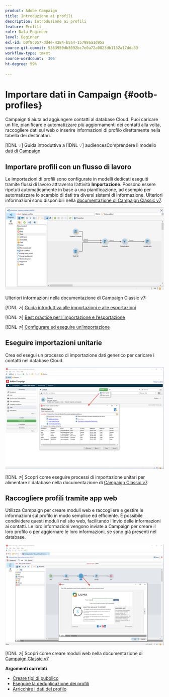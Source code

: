 ```yaml
---
product: Adobe Campaign
title: Introduzione ai profili
description: Introduzione ai profili
feature: Profili
role: Data Engineer
level: Beginner
exl-id: b0f8c057-dd4e-4284-b5a4-157986a1d95a
source-git-commit: 5363950db5092bc7e0a72a0823db1132a17dda33
workflow-type: tm+mt
source-wordcount: '306'
ht-degree: 59%

---
```


# Importare dati in Campaign {#ootb-profiles}

Campaign ti aiuta ad aggiungere contatti al database Cloud. Puoi caricare un file, pianificare e automatizzare più aggiornamenti dei contatti alla volta, raccogliere dati sul web o inserire informazioni di profilo direttamente nella tabella dei destinatari.

[!DNL :bulb:] Guida introduttiva a  [](audiences.md)
[!DNL :bulb:] audiencesComprendere il modello  [dati di Campaign](../dev/datamodel.md)

## Importare profili con un flusso di lavoro

Le importazioni di profili sono configurate in modelli dedicati eseguiti tramite flussi di lavoro attraverso l’attività **Importazione**. Possono essere ripetuti automaticamente in base a una pianificazione, ad esempio per automatizzare lo scambio di dati tra diversi sistemi di informazione. Ulteriori informazioni sono disponibili nella [documentazione di Campaign Classic v7](https://experienceleague.adobe.com/docs/campaign-classic/using/getting-started/importing-and-exporting-data/import-export-workflows.html?lang=it).

![](assets/import-wf.png)

Ulteriori informazioni nella documentazione di Campaign Classic v7:

[!DNL :arrow_upper_right:] [Guida introduttiva alle importazioni e alle esportazioni](https://experienceleague.adobe.com/docs/campaign-classic/using/getting-started/importing-and-exporting-data/get-started-data-import-export.html?lang=it)

[!DNL :arrow_upper_right:] [Best practice per l’importazione e l’esportazione](https://experienceleague.adobe.com/docs/campaign-classic/using/getting-started/importing-and-exporting-data/best-practices/import-export-best-practices.html?lang=it)

[!DNL :arrow_upper_right:] [Configurare ed eseguire un’importazione](https://experienceleague.adobe.com/docs/campaign-classic/using/getting-started/importing-and-exporting-data/generic-imports-exports/executing-import-jobs.html?lang=it)

## Eseguire importazioni unitarie

Crea ed esegui un processo di importazione dati generico per caricare i contatti nel database Cloud.

![](assets/new-import.png)

[!DNL :arrow_upper_right:] Scopri come eseguire processi di importazione unitari per alimentare il database nella documentazione di  [Campaign Classic v7](https://experienceleague.adobe.com/docs/campaign-classic/using/getting-started/importing-and-exporting-data/generic-imports-exports/about-generic-imports-exports.html?lang=it).

## Raccogliere profili tramite app web

Utilizza Campaign per creare moduli web e raccogliere e gestire le informazioni sul profilo in modo semplice ed efficiente. È possibile condividere questi moduli nel sito web, facilitando l&#39;invio delle informazioni ai contatti. Le loro informazioni vengono inviate a Campaign per creare il loro profilo o per aggiornare le loro informazioni, se sono già presenti nel database.

![](assets/web-form-page.png)

[!DNL :arrow_upper_right:] Scopri come creare moduli web nella documentazione di  [Campaign Classic v7](https://experienceleague.adobe.com/docs/campaign-classic/using/designing-content/web-forms/about-web-forms.html).

**Argomenti correlati**

* [Creare tipi di pubblico](audiences.md)
* [Eseguire la deduplicazione dei profili](https://experienceleague.adobe.com/docs/campaign-classic/using/automating-with-workflows/use-cases/data-management/deduplication-merge.html?lang=it)
* [Arricchire i dati del profilo](https://experienceleague.adobe.com/docs/campaign-classic/using/automating-with-workflows/use-cases/data-management/enriching-data.html?lang=it)

